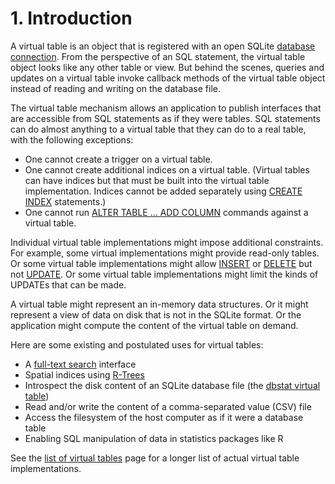 # 1\. Introduction


A virtual table is an object that is registered with an open SQLite
[database connection](c3ref/sqlite3.html). From the perspective of an SQL statement,
the virtual table object looks like any other table or view. 
But behind the scenes, queries and updates on a virtual table
invoke callback methods of the virtual table object instead of
reading and writing on the database file.



The virtual table mechanism allows an application to publish
interfaces that are accessible from SQL statements as if they were
tables. SQL statements can do almost anything to a
virtual table that they can do to a real table, with the following
exceptions:






* One cannot create a trigger on a virtual table.
* One cannot create additional indices on a virtual table. 
 (Virtual tables can have indices but that must be built into
 the virtual table implementation. Indices cannot be added
 separately using [CREATE INDEX](lang_createindex.html) statements.)
* One cannot run [ALTER TABLE ... ADD COLUMN](lang_altertable.html)
 commands against a virtual table.


Individual virtual table implementations might impose additional
constraints. For example, some virtual implementations might provide
read\-only tables. Or some virtual table implementations might allow
[INSERT](lang_insert.html) or [DELETE](lang_delete.html) but not [UPDATE](lang_update.html). Or some virtual table implementations
might limit the kinds of UPDATEs that can be made.



A virtual table might represent an in\-memory data structures. 
Or it might represent a view of data on disk that is not in the
SQLite format. Or the application might compute the content of the 
virtual table on demand.



Here are some existing and postulated uses for virtual tables:



* A [full\-text search](fts3.html) interface
* Spatial indices using [R\-Trees](rtree.html)
* Introspect the disk content of an SQLite database file
 (the [dbstat virtual table](dbstat.html))
* Read and/or write the content of a comma\-separated value (CSV)
 file
* Access the filesystem of the host computer as if it were a database table
* Enabling SQL manipulation of data in statistics packages like R


See the [list of virtual tables](vtablist.html) page for a longer list of actual
virtual table implementations.




